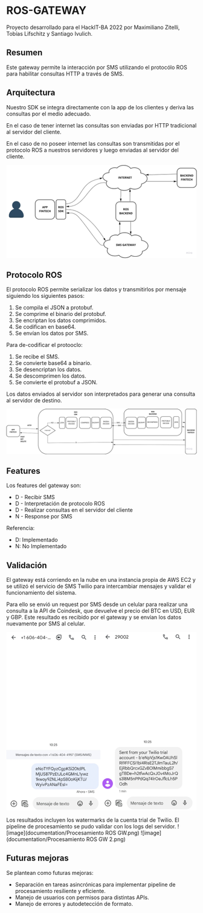 # ROS-GATEWAY

Proyecto desarrollado para el HackIT-BA 2022 por Maximiliano Zitelli, Tobías Lifschitz y Santiago Ivulich.

## Resumen

Este gateway permite la interacción por SMS utilizando el protocólo ROS para habilitar 
consultas HTTP a través de SMS.


## Arquitectura
Nuestro SDK se integra directamente con la app de los clientes y deriva las
consultas por el medio adecuado. 

En el caso de tener internet las consultas son enviadas por HTTP 
tradicional al servidor del cliente.

En el caso de no poseer internet las consultas son transmitidas por el protocolo
ROS a nuestros servidores y luego enviadas al servidor del cliente.

![image](documentation/Arquitectura.jpg)

## Protocolo ROS
El protocolo ROS permite serializar los datos y transmitirlos por mensaje
siguiendo los siguientes pasos:

 1) Se compila el JSON a protobuf.
 2) Se comprime el binario del protobuf.
 3) Se encriptan los datos comprimidos.
 4) Se codifican en base64.
 5) Se envían los datos por SMS.

Para de-codificar el protooclo:

 1) Se recibe el SMS.
 2) Se convierte base64 a binario.
 3) Se desencriptan los datos.
 4) Se descomprimen los datos.
 5) Se convierte el protobuf a JSON.

Los datos enviados al servidor son interpretados para generar una consulta
al servidor de destino.

![image](documentation/Datos.jpg)

## Features
Los features del gateway son:
 
 - D - Recibir SMS 
 - D - Interpretación de protocolo ROS
 - D - Realizar consultas en el servidor del cliente
 - N - Response por SMS

Referencia:
 - D: Implementado
 - N: No Implementado 

## Validación

El gateway está corriendo en la nube en una instancia propia de AWS EC2 y se utilizó el servicio de SMS Twilio para intercambiar mensajes y validar el funcionamiento del sistema.

Para ello se envió un request por SMS desde un celular para realizar una consulta a la API de 
Coindesk, que devuelve el precio del BTC en 
USD, EUR y GBP. Este resultado es recibido por el gateway y se envían los datos nuevamente por SMS al celular.


![image](documentation/EntradaSalida.png)

Los resultados incluyen los watermarks de la cuenta trial de Twilio.
El pipeline de procesamiento se pudo validar con los logs del servidor.
![image](documentation/Procesamiento ROS GW.png)
![image](documentation/Procesamiento ROS GW 2.png)

## Futuras mejoras

Se plantean como futuras mejoras:
 - Separación en tareas asincrónicas para implementar pipeline de procesamiento resiliente y eficiente.
 - Manejo de usuarios con permisos para distintas APIs.
 - Manejo de errores y autodetección de formato.


